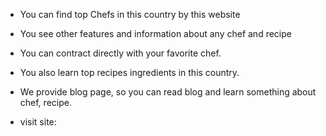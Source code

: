 * You can find top Chefs in this country by this website
* You see other features and information about any chef and recipe
* You can contract directly with your favorite chef.
* You also learn top recipes ingredients in this country.
* We provide blog page, so you can read blog and learn something about chef, recipe.

* visit site: <a href=""></a>
